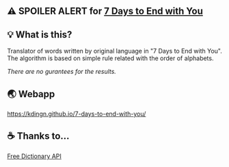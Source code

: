 ## ⚠ SPOILER ALERT for [7 Days to End with You](https://playism.com/game/7daystoendwithyou/)

## 💡 What is this?
Translator of words written by original language in "7 Days to End with You". The algorithm is based on simple rule related with the order of alphabets.

*There are no gurantees for the results.*

## 🌏 Webapp
https://kdingn.github.io/7-days-to-end-with-you/

## ☕ Thanks to...
[Free Dictionary API](https://dictionaryapi.dev/)